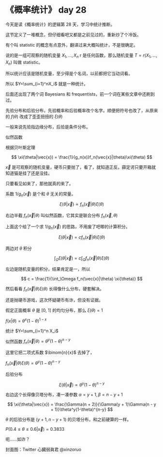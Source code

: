 # 《概率统计》 day 28

今天是读《概率统计》的逻辑第 28 天，学习中统计推断。

这节定义了一堆概念，但仔细看吧又都是之前见过的，重新炒了个冷饭。

有个叫 statistic 的概念有点意外，翻译过来大概叫统计，不是很确定。

说的是一组可观察的随机变量 $X_1, ..., X_n$ r 是任何函数，那么随机变量 $T=r(X_1, ..., X_n)$ 叫做 statistic。

所以统计应该是随机变量，至少得是个名词，以前都把它当动词看。

所以 $Y=\sum_{i=1}^nX_i$ 就是一种统计。

后面还出现了两个词 Bayesians 和 frequentists，前一个词在某些文章中还刷到过。

先验分布和后验分布，先验概率和后验概率改个名字。顺便把符号也改了，从原来的 $f(\theta)$ 改成了歪歪扭扭的 $\xi(\theta)$

一般来说先验指边缘分布，后验是条件分布。

似然函数

根据贝叶斯定理

$$
\xi(\theta|\vec{x}) = \frac{1}{g_n(x)}f_n(\vec{x}|\theta)\xi(\theta)
$$

$\vec{x}$ 是可观察的随机变量，硬币只要抛了，看了，就知道正反。薛定谔只要开箱就知道猫是挂了还是没挂。

只要看见如来了，那他就真的来了。

系数 $1/g_n(\vec{x})$ 是个和 $\theta$ 无关的常量。

$$
\xi(\theta|\vec{x}) \propto f_n(\vec{x}|\theta) \xi(\theta)
$$

右边半截 $f_n(\vec{x}|\theta)$ 叫似然函数，它其实是联合分布 $f_n(\vec{x}, \theta)$

上面这个给了一个求 $1/g_n(\vec{x})$ 的思路，不用废了吧唧的计算积分。

$$
\xi(\theta|\vec{x}) = c f_n(\vec{x}|\theta) \xi(\theta)
$$

两边对 $\theta$ 积分

$$
\int_\Omega \xi(\theta|\vec{x}) = c \int_\Omega f_n(\vec{x}|\theta) \xi(\theta)
$$

左边是随机变量的积分，结果肯定是一，所以

$$
c = \frac{1}{\int_\Omega f_n(\vec{x}|\theta) \xi(\theta)}
$$

然后看看 $f_n(\vec{x}|\theta) \xi(\theta)$ 长得像什么分布，硬套解决。

还是抛硬币游戏，这次怀疑硬币有诈，但没有证据。

假定正面概率 $\theta$ 是 [0, 1] 的均匀分布，那么 $\xi(\theta) = 1$

$f(x|\theta) = \theta^x(1-\theta)^{1-x}$

统计 $Y=\sum_{i=1}^n X_i$

似然函数 $f_n(\vec{x}|\theta) = \theta^{y}(1-\theta)^{n-y}$

这里它把二项式系数 $\binom{n}{x}$ 去掉了，

$f_n(\vec{x}|\theta)\xi(\theta) = \theta^y(1-\theta)^{n-y}$

后验分布

$$
\xi(\theta|\vec{x}) \propto \theta^y(1-\theta)^{n-y}
$$

右边这个长得像贝塔分布，凑一凑参数 $\alpha = y + 1, \beta = n - y + 1$

$$
\xi(\theta|\vec{x}) = \frac{\Gamma(n + 2)}{\Gamma(y + 1)\Gamma(n - y + 1)}\theta^y(1-\theta)^{n-y}
$$

$\theta$ 的后验分布是 $(y + 1, n - y + 1)$ 的贝塔分布，和之前硬算的一样。

$P(0.4 \le \theta \le 0.6|\vec{x}) = 0.3833$

呃……如诈？



封面图：Twitter 心臓弱眞君 @xinzoruo